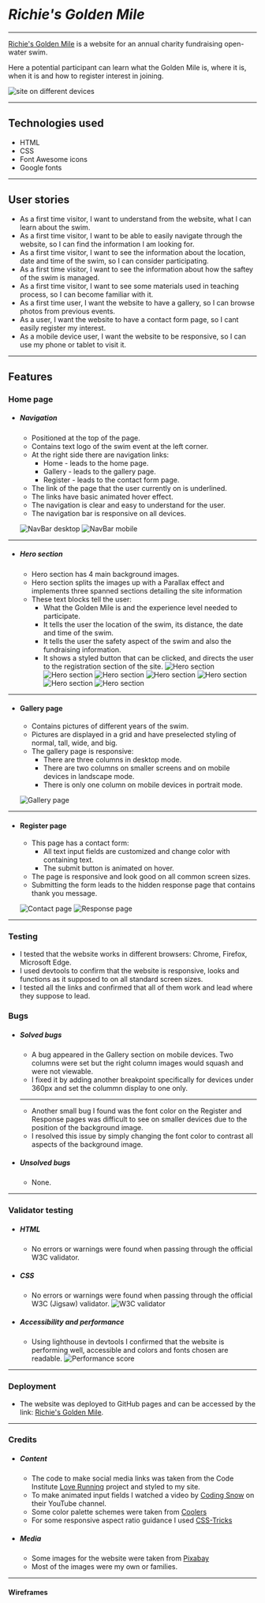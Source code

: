 # _Richie's Golden Mile_

---

[Richie's Golden Mile](https://alirua.github.io/richies-golden-mile/) is a website for an annual charity fundraising open-water swim.

Here a potential participant can learn what the Golden Mile is, where it is, when it is and how to register interest in joining.

![site on different devices](/assets/images/am-i-responsive.jpg)

---

## Technologies used

- HTML
- CSS
- Font Awesome icons
- Google fonts

---

## User stories

- As a first time visitor, I want to understand from the website, what I can learn about the swim.
- As a first time visitor, I want to be able to easily navigate through the website, so I can find the information I am looking for.
- As a first time visitor, I want to see the information about the location, date and time of the swim, so I can consider participating.
- As a first time visitor, I want to see the information about how the saftey of the swim is managed.
- As a first time visitor, I want to see some materials used in teaching process, so I can become familiar with it.
- As a first time user, I want the website to have a gallery, so I can browse photos from previous events.
- As a user, I want the website to have a contact form page, so I cant easily register my interest.
- As a mobile device user, I want the website to be responsive, so I can use my phone or tablet to visit it.

---

## Features

### Home page

- ##### Navigation

  - Positioned at the top of the page.
  - Contains text logo of the swim event at the left corner.
  - At the right side there are navigation links:
    - Home - leads to the home page.
    - Gallery - leads to the gallery page.
    - Register - leads to the contact form page.
  - The link of the page that the user currently on is underlined.
  - The links have basic animated hover effect.
  - The navigation is clear and easy to understand for the user.
  - The navigation bar is responsive on all devices.

  ![NavBar desktop](assets/images/nav-bar-desktop.png)
  ![NavBar mobile](assets/images/nav-bar-mobile.png)

---

- ##### Hero section
  - Hero section has 4 main background images.
  - Hero section splits the images up with a Parallax effect and implements three spanned sections detailing the site information
  - These text blocks tell the user:
    - What the Golden Mile is and the experience level needed to participate.
    - It tells the user the location of the swim, its distance, the date and time of the swim.
    - It tells the user the safety aspect of the swim and also the fundraising information.
    - It shows a styled button that can be clicked, and directs the user to the registration section of the site.
      ![Hero section](assets/images/hero-image-1.png)
      ![Hero section](assets/images/hero-image-2.png)
      ![Hero section](assets/images/hero-image-3.png)
      ![Hero section](assets/images/hero-image-4.png)
      ![Hero section](assets/images/text-block-1.png)
      ![Hero section](assets/images/text-block-2.png)
      ![Hero section](assets/images/text-block-3.png)

---

- #### Gallery page

  - Contains pictures of different years of the swim.
  - Pictures are displayed in a grid and have preselected styling of normal, tall, wide, and big.
  - The gallery page is responsive:
    - There are three columns in desktop mode.
    - There are two columns on smaller screens and on mobile devices in landscape mode.
    - There is only one column on mobile devices in portrait mode.

  ![Gallery page](assets/images/gallery-page.png)

---

- #### Register page

  - This page has a contact form:
    - All text input fields are customized and change color with containing text.
    - The submit button is animated on hover.
  - The page is responsive and look good on all common screen sizes.
  - Submitting the form leads to the hidden response page that contains thank you message.

  ![Contact page](assets/images/register-page.png)
  ![Response page](assets/images/response-page.png)

---

### Testing

- I tested that the website works in different browsers: Chrome, Firefox, Microsoft Edge.
- I used devtools to confirm that the website is responsive, looks and functions as it supposed to on all standard screen sizes.
- I tested all the links and confirmed that all of them work and lead where they suppose to lead.

### Bugs

- ##### Solved bugs

  - A bug appeared in the Gallery section on mobile devices. Two columns were set but the right column images would squash and were not viewable.
  - I fixed it by adding another breakpoint specifically for devices under 360px and set the colummn display to one only.

  ***

  - Another small bug I found was the font color on the Register and Response pages was difficult to see on smaller devices due to the position of the background image.
  - I resolved this issue by simply changing the font color to contrast all aspects of the background image.

- ##### Unsolved bugs
  - None.

---

### Validator testing

- ##### HTML
  - No errors or warnings were found when passing through the official W3C validator.
- ##### CSS

  - No errors or warnings were found when passing through the official W3C (Jigsaw) validator.
    ![W3C validator](assets/images/html-and-css-validation.png)

- ##### Accessibility and performance
  - Using lighthouse in devtools I confirmed that the website is performing well, accessible and colors and fonts chosen are readable.
    ![Performance score](assets/images/lighthouse-results.png)

---

### Deployment

- The website was deployed to GitHub pages and can be accessed by the link: [Richie's Golden Mile](https://alirua.github.io/richies-golden-mile/).

---

### Credits

- ##### Content
  - The code to make social media links was taken from the Code Institute [Love Running](https://alirua.github.io/love-running/) project and styled to my site.
  - To make animated input fields I watched a video by [Coding Snow](https://youtu.be/8kTPtrz7PiU) on their YouTube channel.
  - Some color palette schemes were taken from [Coolers](https://coolors.co/)
  - For some responsive aspect ratio guidance I used [CSS-Tricks](https://css-tricks.com/)
- ##### Media
  - Some images for the website were taken from [Pixabay](https://pixabay.com/images/search/free%20images/)
  - Most of the images were my own or families.

---

#### Wireframes
